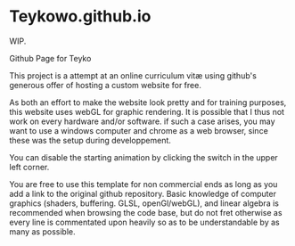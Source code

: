 # Teykowo.github.io
WIP.

Github Page for Teyko

This project is a attempt at an online curriculum vitæ using github's generous offer of hosting a custom website for free.

As both an effort to make the website look pretty and for training purposes, this website uses webGL for graphic rendering.
It is possible that I thus not work on every hardware and/or software. if such a case arises, 
you may want to use a windows computer and chrome as a web browser, since these was the setup during developpement.

You can disable the starting animation by clicking the switch in the upper left corner.

You are free to use this template for non commercial ends as long as you add a link to the original github repository.
Basic knowledge of computer graphics (shaders, buffering. GLSL, openGl/webGL), and linear algebra is recommended when browsing the code base, 
but do not fret otherwise as every line is commentated upon heavily so as to be understandable by as many as possible.